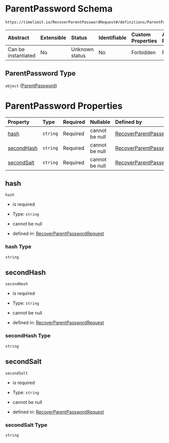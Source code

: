 # ParentPassword Schema

```txt
https://timelimit.io/RecoverParentPasswordRequest#/definitions/ParentPassword
```



| Abstract            | Extensible | Status         | Identifiable | Custom Properties | Additional Properties | Access Restrictions | Defined In                                                                                                    |
| :------------------ | :--------- | :------------- | :----------- | :---------------- | :-------------------- | :------------------ | :------------------------------------------------------------------------------------------------------------ |
| Can be instantiated | No         | Unknown status | No           | Forbidden         | Forbidden             | none                | [RecoverParentPasswordRequest.schema.json\*](RecoverParentPasswordRequest.schema.json "open original schema") |

## ParentPassword Type

`object` ([ParentPassword](recoverparentpasswordrequest-definitions-parentpassword.md))

# ParentPassword Properties

| Property                  | Type     | Required | Nullable       | Defined by                                                                                                                                                                                                             |
| :------------------------ | :------- | :------- | :------------- | :--------------------------------------------------------------------------------------------------------------------------------------------------------------------------------------------------------------------- |
| [hash](#hash)             | `string` | Required | cannot be null | [RecoverParentPasswordRequest](recoverparentpasswordrequest-definitions-parentpassword-properties-hash.md "https://timelimit.io/RecoverParentPasswordRequest#/definitions/ParentPassword/properties/hash")             |
| [secondHash](#secondhash) | `string` | Required | cannot be null | [RecoverParentPasswordRequest](recoverparentpasswordrequest-definitions-parentpassword-properties-secondhash.md "https://timelimit.io/RecoverParentPasswordRequest#/definitions/ParentPassword/properties/secondHash") |
| [secondSalt](#secondsalt) | `string` | Required | cannot be null | [RecoverParentPasswordRequest](recoverparentpasswordrequest-definitions-parentpassword-properties-secondsalt.md "https://timelimit.io/RecoverParentPasswordRequest#/definitions/ParentPassword/properties/secondSalt") |

## hash



`hash`

*   is required

*   Type: `string`

*   cannot be null

*   defined in: [RecoverParentPasswordRequest](recoverparentpasswordrequest-definitions-parentpassword-properties-hash.md "https://timelimit.io/RecoverParentPasswordRequest#/definitions/ParentPassword/properties/hash")

### hash Type

`string`

## secondHash



`secondHash`

*   is required

*   Type: `string`

*   cannot be null

*   defined in: [RecoverParentPasswordRequest](recoverparentpasswordrequest-definitions-parentpassword-properties-secondhash.md "https://timelimit.io/RecoverParentPasswordRequest#/definitions/ParentPassword/properties/secondHash")

### secondHash Type

`string`

## secondSalt



`secondSalt`

*   is required

*   Type: `string`

*   cannot be null

*   defined in: [RecoverParentPasswordRequest](recoverparentpasswordrequest-definitions-parentpassword-properties-secondsalt.md "https://timelimit.io/RecoverParentPasswordRequest#/definitions/ParentPassword/properties/secondSalt")

### secondSalt Type

`string`
